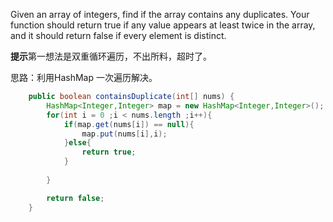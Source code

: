 Given an array of integers, find if the array contains any duplicates. Your function should return true if any value appears at least twice in the array, and it should return false if every element is distinct.

**提示**第一想法是双重循环遍历，不出所料，超时了。</br>

思路：利用HashMap 一次遍历解决。

```java
    public boolean containsDuplicate(int[] nums) {
        HashMap<Integer,Integer> map = new HashMap<Integer,Integer>();
        for(int i = 0 ;i < nums.length ;i++){
            if(map.get(nums[i]) == null){
                map.put(nums[i],i);
            }else{
                return true;
            }
            
        }

        return false;
    }
```

